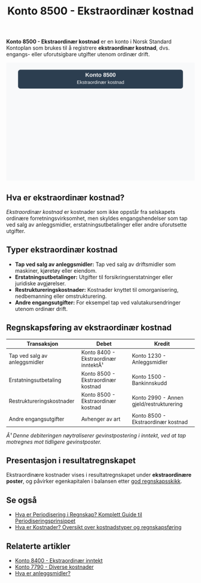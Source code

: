 ﻿---
title: "Konto 8500 - Ekstraordinær kostnad"
meta_title: "8500-ekstraordinaer-kostnad"
meta_description: '**Konto 8500 - Ekstraordinær kostnad** er en konto i Norsk Standard Kontoplan som brukes til å registrere **ekstraordinær kostnad**, dvs. engangs- eller ufor...'
slug: 8500-ekstraordinaer-kostnad
type: blog
layout: pages/single
---

**Konto 8500 - Ekstraordinær kostnad** er en konto i Norsk Standard Kontoplan som brukes til å registrere **ekstraordinær kostnad**, dvs. engangs- eller uforutsigbare utgifter utenom ordinær drift.

![Illustrasjon av konto 8500 Ekstraordinær kostnad](8500-ekstraordinaer-kostnad-image.svg)

## Hva er ekstraordinær kostnad?

*Ekstraordinær kostnad* er kostnader som ikke oppstår fra selskapets ordinære forretningsvirksomhet, men skyldes engangshendelser som tap ved salg av anleggsmidler, erstatningsutbetalinger eller andre uforutsette utgifter.

## Typer ekstraordinær kostnad

* **Tap ved salg av anleggsmidler:** Tap ved salg av driftsmidler som maskiner, kjøretøy eller eiendom.
* **Erstatningsutbetalinger:** Utgifter til forsikringserstatninger eller juridiske avgjørelser.
* **Restruktureringskostnader:** Kostnader knyttet til omorganisering, nedbemanning eller omstrukturering.
* **Andre engangsutgifter:** For eksempel tap ved valutakursendringer utenom ordinær drift.

## Regnskapsføring av ekstraordinær kostnad

| Transaksjon                            | Debet                                        | Kredit                                             |
|----------------------------------------|----------------------------------------------|----------------------------------------------------|
| Tap ved salg av anleggsmidler          | Konto 8400 - Ekstraordinær inntektÂ¹          | Konto 1230 - Anleggsmidler                         |
| Erstatningsutbetaling                  | Konto 8500 - Ekstraordinær kostnad           | Konto 1500 - Bankinnskudd                          |
| Restruktureringskostnader              | Konto 8500 - Ekstraordinær kostnad           | Konto 2990 - Annen gjeld/restrukturering           |
| Andre engangsutgifter                  | Avhenger av art                              | Konto 8500 - Ekstraordinær kostnad                 |

_*Â¹ Denne debiteringen nøytraliserer gevinstpostering i inntekt, ved at tap motregnes mot tidligere gevinstposter.*_

## Presentasjon i resultatregnskapet

Ekstraordinære kostnader vises i resultatregnskapet under **ekstraordinære poster**, og påvirker egenkapitalen i balansen etter [god regnskapsskikk](/blogs/regnskap/god-regnskapsskikk "God Regnskapsskikk - Prinsipper, Standarder og Beste Praksis i Norge").

## Se også

* [Hva er Periodisering i Regnskap? Komplett Guide til Periodiseringsprinsippet](/blogs/regnskap/hva-er-periodisering "Hva er Periodisering i Regnskap? Komplett Guide til Periodiseringsprinsippet")
* [Hva er Kostnader? Oversikt over kostnadstyper og regnskapsføring](/blogs/regnskap/hva-er-kostnader "Hva er Kostnader? Oversikt over kostnadstyper og regnskapsføring")

## Relaterte artikler

* [Konto 8400 - Ekstraordinær inntekt](/blogs/kontoplan/8400-ekstraordinaer-inntekt "Konto 8400 - Ekstraordinær inntekt")
* [Konto 7790 - Diverse kostnader](/blogs/kontoplan/7790-diverse-kostnader "Konto 7790 - Diverse kostnader")
* [Hva er anleggsmidler?](/blogs/regnskap/hva-er-anleggsmidler "Hva er anleggsmidler - Guide til anleggsmidler i balanse")






